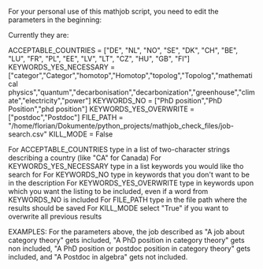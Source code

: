 For your personal use of this mathjob script, you need to edit the parameters in the beginning:

Currently they are:

ACCEPTABLE_COUNTRIES = ["DE", "NL", "NO", "SE", "DK", "CH", "BE", "LU", "FR", "PL", "EE", "LV", "LT", "CZ", "HU", "GB", "FI"]
KEYWORDS_YES_NECESSARY = ["categor","Categor","homotop","Homotop","topolog","Topolog","mathematical physics","quantum","decarbonisation","decarbonization","greenhouse","climate","electricity","power"]
KEYWORDS_NO = ["PhD position","PhD Position","phd position"]
KEYWORDS_YES_OVERWRITE = ["postdoc","Postdoc"]
FILE_PATH = "/home/florian/Dokumente/python_projects/mathjob_check_files/job-search.csv"
KILL_MODE = False

For ACCEPTABLE_COUNTRIES type in a list of two-character strings describing a country (like "CA" for Canada)
For KEYWORDS_YES_NECESSARY type in a list keywords you would like tho search for
For KEYWORDS_NO type in keywords that you don't want to be in the description
For KEYWORDS_YES_OVERWRITE type in keywords upon which you want the listing to be included, even if a word from KEYWORDS_NO is included
For FILE_PATH type in the file path where the results should be saved
For KILL_MODE select "True" if you want to overwrite all previous results

EXAMPLES:
For the parameters above, the job described as
"A job about category theory" gets included,
"A PhD position in category theory" gets non included,
"A PhD position or postdoc position in category theory" gets included, and
"A Postdoc in algebra" gets not included.

